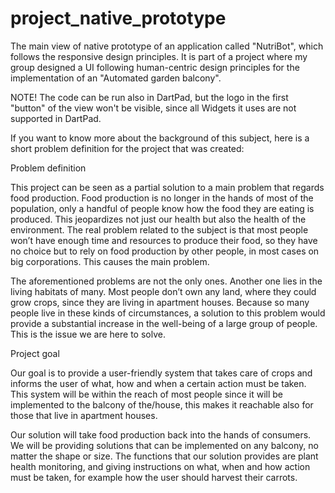 # project_native_prototype
The main view of native prototype of an application called "NutriBot", which follows the responsive design principles. It is part of a project where my group designed a UI following human-centric design principles for the implementation of an "Automated garden balcony". 

NOTE! The code can be run also in DartPad, but the logo in the first "button" of the view won't be visible, since all Widgets it uses are not supported in DartPad.


If you want to know more about the background of this subject, here is a short problem definition for the project that was created:

Problem definition 

This project can be seen as a partial solution to a main problem that regards food production. Food production is no longer in the hands of most of the population, only a handful of people know how the food they are eating is produced. This jeopardizes not just our health but also the health of the environment. The real problem related to the subject is that most people won’t have enough time and resources to produce their food, so they have no choice but to rely on food production by other people, in most cases on big corporations. This causes the main problem. 

The aforementioned problems are not the only ones. Another one lies in the living habitats of many. Most people don’t own any land, where they could grow crops, since they are living in apartment houses. Because so many people live in these kinds of circumstances, a solution to this problem would provide a substantial increase in the well-being of a large group of people. This is the issue we are here to solve. 

Project goal 

Our goal is to provide a user-friendly system that takes care of crops and informs the user of what, how and when a certain action must be taken. This system will be within the reach of most people since it will be implemented to the balcony of the/house, this makes it reachable also for those that live in apartment houses. 

Our solution will take food production back into the hands of consumers. We will be providing solutions that can be implemented on any balcony, no matter the shape or size. The functions that our solution provides are plant health monitoring, and giving instructions on what, when and how action must be taken, for example how the user should harvest their carrots. 
